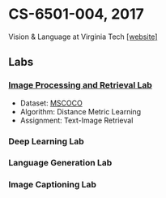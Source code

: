 # CS-6501-004, 2017
Vision & Language at Virginia Tech [[website]](http://www.cs.virginia.edu/~vicente/vislang/)

## Labs

### [Image Processing and Retrieval Lab](lab1)
- Dataset: [MSCOCO](http://mscoco.org)
- Algorithm: Distance Metric Learning
- Assignment: Text-Image Retrieval

### Deep Learning Lab

### Language Generation Lab

### Image Captioning Lab

